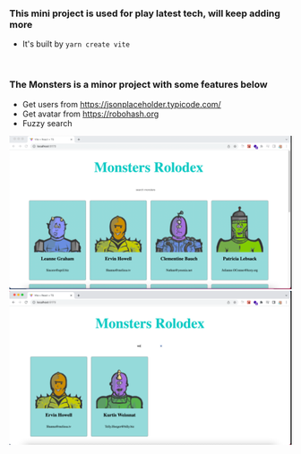 ### This mini project is used for play latest tech, will keep adding more

-   It's built by `yarn create vite`

<br/>

### The Monsters is a minor project with some features below

-   Get users from https://jsonplaceholder.typicode.com/
-   Get avatar from https://robohash.org
-   Fuzzy search

![My_Image](src/assets/Screen%20Shot%202023-01-14%20at%201.16.17%20pm.png)
![My_image](src/assets/Screen%20Shot%202023-01-14%20at%201.16.31%20pm.png)
